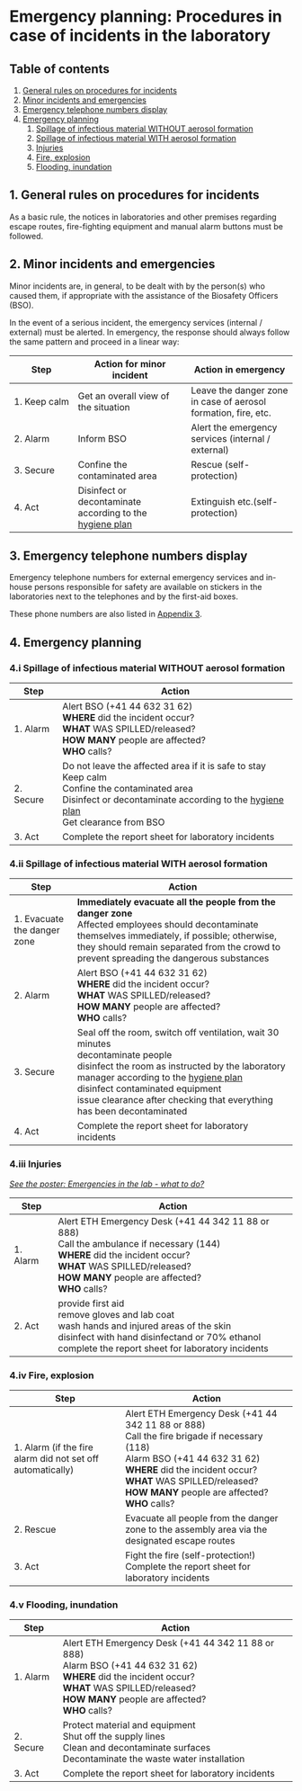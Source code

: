 # Emergency planning: Procedures in case of incidents in the laboratory

## Table of contents

1. [General rules on procedures for incidents](#general)
2. [Minor incidents and emergencies](#actions)
3. [Emergency telephone numbers display](#numbers)
4. [Emergency planning](#planning)
	1. [Spillage of infectious material WITHOUT aerosol formation](#planning_i)
	2. [Spillage of infectious material WITH aerosol formation](#planning_ii)
	3. [Injuries](#planning_iii)
	4. [Fire, explosion](#planning_iv)
	5. [Flooding, inundation](#planning_v)

## <a name="general"></a>1. General rules on procedures for incidents

As a basic rule, the notices in laboratories and other premises regarding escape routes, fire-fighting equipment and manual alarm buttons must be followed.

## <a name="actions"></a>2. Minor incidents and emergencies

Minor incidents are, in general, to be dealt with by the person(s) who caused them, if appropriate with the assistance of the Biosafety Officers (BSO).

In the event of a serious incident, the emergency services (internal / external) must be alerted. In emergency, the response should always follow the same pattern and proceed in a linear way:

| Step                   | Action for minor incident                                                     | Action in emergency                                            |
|----------------------- | ----------------------------------------------------------------------------- | -------------------------------------------------------------- |
| 1.&nbsp;Keep&nbsp;calm | Get an overall view of the situation                                          | Leave the danger zone in case of aerosol formation, fire, etc. |
| 2. Alarm               | Inform BSO                                                                    | Alert the emergency services (internal / external)             |
| 3. Secure              | Confine the contaminated area                                                 | Rescue (self-protection)                                       |
| 4. Act                 | Disinfect or decontaminate according to the [hygiene plan](12_hygene_plan.md) | Extinguish etc.(self-protection)                               |

## <a name="numbers"></a>3. Emergency telephone numbers display

Emergency telephone numbers for external emergency services and in-house persons responsible for safety are available on stickers in the laboratories next to the telephones and by the first-aid boxes.

These phone numbers are also listed in [Appendix 3](03_emergency_telephone_numbers_and_contacts_for_safety.md).

## <a name="planning"></a>4. Emergency planning

### <a name="planning_i"></a>4.i Spillage of infectious material WITHOUT aerosol formation

| Step      | Action |
| --------- | ------ |
| 1. Alarm  | Alert BSO (+41 44 632 31 62)<br>**WHERE** did the incident occur?<br>**WHAT** WAS SPILLED/released?<br>**HOW MANY** people are affected?<br>**WHO** calls? |
| 2. Secure | Do not leave the affected area if it is safe to stay<br>Keep calm<br>Confine the contaminated area<br>Disinfect or decontaminate according to the [hygiene plan](12_hygene_plan.md)<br>Get clearance from BSO |
| 3. Act    | Complete the report sheet for laboratory incidents |

### <a name="planning_ii"></a>4.ii Spillage of infectious material WITH aerosol formation

| Step                        | Action |
| --------------------------- | ------ |
| 1. Evacuate the danger zone | **Immediately evacuate all the people from the danger zone**<br>Affected employees should decontaminate themselves immediately, if possible; otherwise, they should remain separated from the crowd to prevent spreading the dangerous substances |
| 2. Alarm                    | Alert BSO (+41 44 632 31 62)<br>**WHERE** did the incident occur?<br>**WHAT** WAS SPILLED/released?<br>**HOW MANY** people are affected?<br>**WHO** calls? |
| 3. Secure                   | Seal off the room, switch off ventilation, wait 30 minutes<br>decontaminate people<br>disinfect the room as instructed by the laboratory manager according to the [hygiene plan](12_hygene_plan.md)<br>disinfect contaminated equipment<br>issue clearance after checking that everything has been decontaminated |
| 4. Act                      | Complete the report sheet for laboratory incidents |

### <a name="planning_iii"></a>4.iii Injuries
[*See the poster: Emergencies in the lab - what to do?*](https://ethz.ch/content/dam/ethz/associates/services/Service/sicherheit-gesundheit-umwelt/files/laborsicherheit_neu/en/emergencies_in_the_lab-what_to_do.pdf)

| Step     | Action |
| -------- | ------ |
| 1. Alarm | Alert ETH Emergency Desk (+41 44 342 11 88 or 888)<br>Call the ambulance if necessary (144)<br>**WHERE** did the incident occur?<br>**WHAT** WAS SPILLED/released?<br>**HOW MANY** people are affected?<br>**WHO** calls? |
| 2. Act   | provide first aid<br>remove gloves and lab coat<br>wash hands and injured areas of the skin<br>disinfect with hand disinfectand or 70% ethanol<br>complete the report sheet for laboratory incidents<br> |

### <a name="planning_iv"></a>4.iv Fire, explosion

| Step                                                       | Action |
| ---------------------------------------------------------- | ------ |
| 1. Alarm (if the fire alarm did not set off automatically) | Alert ETH Emergency Desk (+41 44 342 11 88 or 888)<br>Call the fire brigade if necessary (118)<br>Alarm BSO (+41 44 632 31 62)<br>**WHERE** did the incident occur?<br>**WHAT** WAS SPILLED/released?<br>**HOW MANY** people are affected?<br>**WHO** calls? |
| 2. Rescue                                                  | Evacuate all people from the danger zone to the assembly area via the designated escape routes |
| 3. Act                                                     | Fight the fire (self-protection!)<br>Complete the report sheet for laboratory incidents |

### <a name="planning_v"></a>4.v Flooding, inundation

| Step      | Action |
| --------- | ------ |
| 1. Alarm  | Alert ETH Emergency Desk (+41 44 342 11 88 or 888)<br>Alarm BSO (+41 44 632 31 62)<br>**WHERE** did the incident occur?<br>**WHAT** WAS SPILLED/released?<br>**HOW MANY** people are affected?<br>**WHO** calls? |
| 2. Secure | Protect material and equipment<br>Shut off the supply lines<br>Clean and decontaminate surfaces<br>Decontaminate the waste water installation |
| 3. Act    | Complete the report sheet for laboratory incidents |
